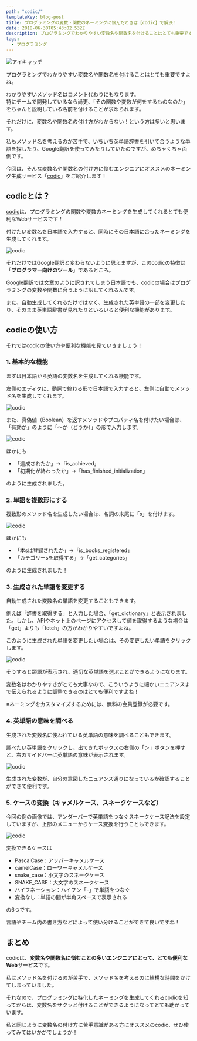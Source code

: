```yaml
---
path: "codic/"
templateKey: blog-post
title: プログラミングの変数・関数のネーミングに悩んだときは【codic】で解決！
date: 2018-06-30T05:43:02.532Z
description: プログラミングでわかりやすい変数名や関数名を付けることはとても重要ですよね。 わかりやすいメソッド名はコメント代わりにもなります。特にチームで開発しているなら尚更、「その関数や変数が何をするものなのか」をちゃんと説明して ...
tags:
  - プログラミング
---
```

![アイキャッチ](/img/post/20180630/20180630eyecatch-min.png)

プログラミングでわかりやすい変数名や関数名を付けることはとても重要ですよね。

わかりやすいメソッド名はコメント代わりにもなります。  
特にチームで開発しているなら尚更、「その関数や変数が何をするものなのか」をちゃんと説明している名前を付けることが求められます。

それだけに、変数名や関数名の付け方がわからない！という方は多いと思います。

私もメソッド名を考えるのが苦手で、いちいち英単語辞書を引いて合うような単語を探したり、Google翻訳を使ってみたりしていたのですが、めちゃくちゃ面倒です。

今回は、そんな変数名や関数名の付け方に悩むエンジニアにオススメのネーミング生成サービス「[codic](https://codic.jp/)」をご紹介します！

## codicとは？

[codic](https://codic.jp/)は、プログラミングの関数や変数のネーミングを生成してくれるとても便利なWebサービスです！

付けたい変数名を日本語で入力すると、同時にその日本語に合ったネーミングを生成してくれます。

![codic](/img/post/20180630/home-min.png)

それだけではGoogle翻訳と変わらないように思えますが、このcodicの特徴は「**プログラマー向けのツール**」であるところ。

Google翻訳では文章のように訳されてしまう日本語でも、codicの場合はプログラミングの変数や関数に合うように訳してくれるんです。

また、自動生成してくれるだけではなく、生成された英単語の一部を変更したり、そのまま英単語辞書が見れたりといろいろと便利な機能があります。

## codicの使い方

それではcodicの使い方や便利な機能を見ていきましょう！

### 1. 基本的な機能
まずは日本語から英語の変数名を生成してくれる機能です。

左側のエディタに、動詞で終わる形で日本語で入力すると、左側に自動でメソッド名を生成してくれます。

![codic](/img/post/20180630/1-min.png)

また、真偽値（Boolean）を返すメソッドやプロパティ名を付けたい場合は、「有効か」のように「〜か（どうか）」の形で入力します。

![codic](/img/post/20180630/2-min.png)

ほかにも

- 「達成されたか」→「is_achieved」
- 「初期化が終わったか」→「has_finished_initialization」

のように生成されました。

### 2. 単語を複数形にする
複数形のメソッド名を生成したい場合は、名詞の末尾に「s」を付けます。

![codic](/img/post/20180630/3-min.png)

ほかにも

- 「本sは登録されたか」→「is_books_registered」
- 「カテゴリーsを取得する」→「get_categories」

のように生成されました！

### 3. 生成された単語を変更する
自動生成された変数名の単語を変更することもできます。

例えば「辞書を取得する」と入力した場合、「get_dictionary」と表示されました。しかし、APIやネット上のページにアクセスして値を取得するような場合は「get」よりも「fetch」の方がわかりやすいですよね。

このように生成された単語を変更したい場合は、その変更したい単語をクリックします。

![codic](/img/post/20180630/4-min.png)

そうすると類語が表示され、適切な英単語を選ぶことができるようになります。

変数名はわかりやすさがとても大事なので、こういうように細かいニュアンスまで伝えられるように調整できるのはとても便利ですよね！

※ネーミングをカスタマイズするためには、無料の会員登録が必要です。

### 4. 英単語の意味を調べる
生成された変数名に使われている英単語の意味を調べることもできます。

調べたい英単語をクリックし、出てきたボックスの右側の「＞」ボタンを押すと、右のサイドバーに英単語の意味が表示されます。

![codic](/img/post/20180630/5-min.png)

生成された変数が、自分の意図したニュアンス通りになっているか確認することができて便利です。

### 5. ケースの変換（キャメルケース、スネークケースなど）
今回の例の画像では、アンダーバーで英単語をつなぐスネークケース記法を設定していますが、上部のメニューからケース変換を行うこともできます。

![codic](/img/post/20180630/6-min.png)

変換できるケースは

- PascalCase：アッパーキャメルケース
- camelCase：ローワーキャメルケース
- snake_case：小文字のスネークケース
- SNAKE_CASE：大文字のスネークケース
- ハイフネーション：ハイフン「-」で単語をつなぐ
- 変換なし：単語の間が半角スペースで表示される

の6つです。

言語やチーム内の書き方などによって使い分けることができて良いですね！

## まとめ
codicは、**変数名や関数名に悩むことの多いエンジニアにとって、とても便利なWebサービス**です。

私はメソッド名を付けるのが苦手で、メソッド名を考えるのに結構な時間をかけてしまっていました。

それなので、プログラミングに特化したネーミングを生成してくれるcodicを知ってからは、変数名をサクッと付けることができるようになってとても助かっています。

私と同じように変数名の付け方に苦手意識がある方にオススメのcodic、ぜひ使ってみてはいかがでしょうか！